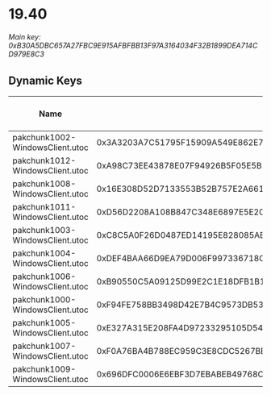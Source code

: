 # 19.40

###### *Main key: 0xB30A5DBC657A27FBC9E915AFBFBB13F97A3164034F32B1899DEA714CD979E8C3*

## Dynamic Keys

| Name                            | Key                                                                | High Res Textures |
|---------------------------------|--------------------------------------------------------------------|-------------------|
| pakchunk1002-WindowsClient.utoc | 0x3A3203A7C51795F15909A549E862E730CFBDF1569B8C3EC407727B6A1891364D | ❌                 |
| pakchunk1012-WindowsClient.utoc | 0xA98C73EE43878E07F94926B5F05E5B7082F59CB0F49FA303D6F504D7E4B03F4F | ❌                 |
| pakchunk1008-WindowsClient.utoc | 0x16E308D52D7133553B52B757E2A6613EAEFBEBBE0957E115E075AC9F9F5B99B1 | ❌                 |
| pakchunk1011-WindowsClient.utoc | 0xD56D2208A108B847C348E6897E5E20404A5E9C32A32D0180A2F3F72D673F153C | ❌                 |
| pakchunk1003-WindowsClient.utoc | 0xC8C5A0F26D0487ED14195E828085AB5EC24C3D3FD6C3CFD06B746560FA3F6C64 | ❌                 |
| pakchunk1004-WindowsClient.utoc | 0xDEF4BAA66D9EA79D006F997336718C96E3342982458946E9D8CB8171A86E8854 | ❌                 |
| pakchunk1006-WindowsClient.utoc | 0xB90550C5A09125D99E2C1E18DFB1B17B07CFB57A375D7E0D649980F42D33F7C1 | ❌                 |
| pakchunk1000-WindowsClient.utoc | 0xF94FE758BB3498D42E7B4C9573DB5369117EDAAAEFCDD299CB1511F8CCD3BCC7 | ❌                 |
| pakchunk1005-WindowsClient.utoc | 0xE327A315E208FA4D97233295105D543D73C78CC6A64A51C81258C34E8365CEFC | ❌                 |
| pakchunk1007-WindowsClient.utoc | 0xF0A76BA4B788EC959C3E8CDC5267BB92F495860AB1C26474FDA87887E9C258BB | ❌                 |
| pakchunk1009-WindowsClient.utoc | 0x696DFC0006E6EBF3D7EBABEB49768C4CE39BD27C9DA041214698416C364E6E62 | ❌                 |
